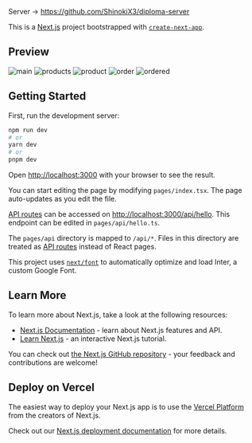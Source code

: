 Server -> https://github.com/ShinokiX3/diploma-server

This is a [Next.js](https://nextjs.org/) project bootstrapped with [`create-next-app`](https://github.com/vercel/next.js/tree/canary/packages/create-next-app).

## Preview

![main](https://github.com/ShinokiX3/diploma-client/assets/68112402/271b2d35-85de-4e47-9c15-3fa68144de21)
![products](https://github.com/ShinokiX3/diploma-client/assets/68112402/a254f595-d2fd-4486-b096-2053133800b9)
![product](https://github.com/ShinokiX3/diploma-client/assets/68112402/901de273-e49d-4503-8a34-3b1685065cb2)
![order](https://github.com/ShinokiX3/diploma-client/assets/68112402/7d60e5a1-1b76-41f4-b5ff-2f7d3807be32)
![ordered](https://github.com/ShinokiX3/diploma-client/assets/68112402/2d0c80be-06c4-4fc1-95c9-d96b8a808305)

## Getting Started

First, run the development server:

```bash
npm run dev
# or
yarn dev
# or
pnpm dev
```

Open [http://localhost:3000](http://localhost:3000) with your browser to see the result.

You can start editing the page by modifying `pages/index.tsx`. The page auto-updates as you edit the file.

[API routes](https://nextjs.org/docs/api-routes/introduction) can be accessed on [http://localhost:3000/api/hello](http://localhost:3000/api/hello). This endpoint can be edited in `pages/api/hello.ts`.

The `pages/api` directory is mapped to `/api/*`. Files in this directory are treated as [API routes](https://nextjs.org/docs/api-routes/introduction) instead of React pages.

This project uses [`next/font`](https://nextjs.org/docs/basic-features/font-optimization) to automatically optimize and load Inter, a custom Google Font.

## Learn More

To learn more about Next.js, take a look at the following resources:

- [Next.js Documentation](https://nextjs.org/docs) - learn about Next.js features and API.
- [Learn Next.js](https://nextjs.org/learn) - an interactive Next.js tutorial.

You can check out [the Next.js GitHub repository](https://github.com/vercel/next.js/) - your feedback and contributions are welcome!

## Deploy on Vercel

The easiest way to deploy your Next.js app is to use the [Vercel Platform](https://vercel.com/new?utm_medium=default-template&filter=next.js&utm_source=create-next-app&utm_campaign=create-next-app-readme) from the creators of Next.js.

Check out our [Next.js deployment documentation](https://nextjs.org/docs/deployment) for more details.
